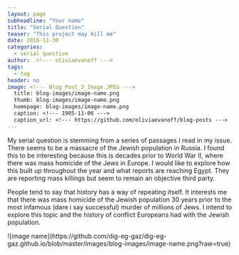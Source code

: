 ```yaml
---
layout: page
subheadline: "Your name"
title: "Serial Question"
teaser: "This project may kill me"
date: 2016-11-30
categories:
  - serial question
author:  <!--- oliviaevanoff --->
tags:
  - tag
header: no
image: <!--- Blog_Post_3_Image.JPEG --->
  title: blog-images/image-name.png
  thumb: blog-images/image-name.png
  homepage: blog-images/image-name.png
  caption: <!--- 1905-11-06 --->
  caption_url: <!--- https://github.com/oliviaevanoff/blog-posts --->
---
```

<p> My serial question is stemming from a series of passages I read in my issue.
There seems to be a massacre of the Jewish population in Russia. I found this
to be interesting because this is decades prior to World War II, where there
was mass homicide of the Jews in Europe. I would like to explore how this built
up throughout the year and what reports are reaching Egypt. They are reporting
mass killings but seem to remain an objective third party.</p>
<p> People tend to say that history has a way of repeating itself. It interests
me that there was mass homicide of the Jewish population 30 years prior to the
most infamous (dare i say successful) murder of millions of Jews. I intend to
explore this topic and the history of conflict Europeans had with the Jewish
population. </p>
![image name](https://github.com/dig-eg-gaz/dig-eg-gaz.github.io/blob/master/images/blog-images/image-name.png?raw=true)

